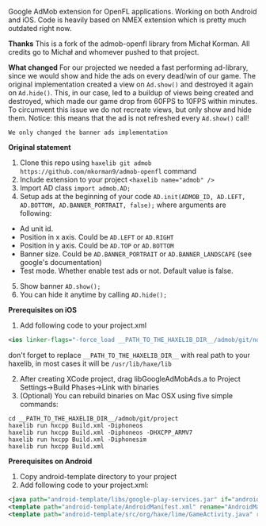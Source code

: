 Google AdMob extension for OpenFL applications. Working on both Android and iOS. Code is heavily based on NMEX extension which is pretty much outdated right now.

**Thanks**
This is a fork of the admob-openfl library from Michał Korman. All credits go to Michał and whomever pushed to that project.

**What changed**
For our projected we needed a fast performing ad-library, since we would show and hide the ads on every dead/win of our game. The original implementation created a view on ```Ad.show()``` and destroyed it again on ```Ad.hide()```. This, in our case, led to a buildup of views being created and destroyed, which made our game drop from 60FPS to 10FPS within minutes. To circumvent this issue we do not recreate views, but only show and hide them. Notice: this means that the ad is not refreshed every ```Ad.show()``` call!

```We only changed the banner ads implementation```

**Original statement**

1. Clone this repo using ```haxelib git admob https://github.com/mkorman9/admob-openfl``` command
2. Include extension to your project ```<haxelib name="admob" /> ```
3. Import AD class ```import admob.AD; ```
4. Setup ads at the beginning of your code ```AD.init(ADMOB_ID, AD.LEFT, AD.BOTTOM, AD.BANNER_PORTRAIT, false);```
where arguments are following:
  - Ad unit id.
  - Position in x axis. Could be ```AD.LEFT``` or ```AD.RIGHT```
  - Position in y axis. Could be ```AD.TOP``` or ```AD.BOTTOM```
  - Banner size. Could be ```AD.BANNER_PORTRAIT``` or ```AD.BANNER_LANDSCAPE``` (see google's documentation)
  - Test mode. Whether enable test ads or not. Default value is false.
5. Show banner ```AD.show(); ```
6. You can hide it anytime by calling ```AD.hide();```

**Prerequisites on iOS**

1. Add following code to your project.xml
```xml
<ios linker-flags="-force_load __PATH_TO_THE_HAXELIB_DIR__/admob/git/ndll/iPhone/libGoogleAdMobAds.a" />

```
don't forget to replace ```__PATH_TO_THE_HAXELIB_DIR__``` with real path to your haxelib, in most cases it will be ```/usr/lib/haxe/lib```

2. After creating XCode project, drag libGoogleAdMobAds.a to Project Settings->Build Phases->Link with binaries
3. (Optional) You can rebuild binaries on Mac OSX using five simple commands:
```
cd __PATH_TO_THE_HAXELIB_DIR__/admob/git/project
haxelib run hxcpp Build.xml -Diphoneos
haxelib run hxcpp Build.xml -Diphoneos -DHXCPP_ARMV7
haxelib run hxcpp Build.xml -Diphonesim
haxelib run hxcpp Build.xml
```

**Prerequisites on Android**

1. Copy android-template directory to your project
2. Add following code to your project.xml:
```xml
<java path="android-template/libs/google-play-services.jar" if="android" />
<template path="android-template/AndroidManifest.xml" rename="AndroidManifest.xml" if="android" />
<template path="android-template/src/org/haxe/lime/GameActivity.java" rename="src/org/haxe/lime/GameActivity.java" if="android" />
```
